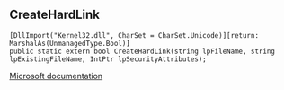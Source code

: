 ## CreateHardLink

```
[DllImport("Kernel32.dll", CharSet = CharSet.Unicode)][return: MarshalAs(UnmanagedType.Bool)]
public static extern bool CreateHardLink(string lpFileName, string lpExistingFileName, IntPtr lpSecurityAttributes);
```

[Microsoft documentation](https://docs.microsoft.com/en-us/windows/win32/api/winbase/nf-winbase-createhardlink)
